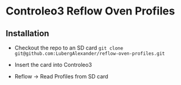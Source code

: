 # Controleo3 Reflow Oven Profiles

## Installation

- Checkout the repo to an SD card
 `git clone git@github.com:LubergAlexander/reflow-oven-profiles.git`

- Insert the card into Controleo3
- Reflow -> Read Profiles from SD card
